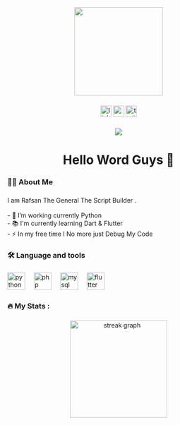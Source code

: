 <div align="center">
  <img height="200" src="https://media.tenor.com/-buzIaq-QeoAAAAM/code-coding.gif"  />
</div>

###

<div align="center">
  <img src="https://img.shields.io/static/v1?message=LinkedIn&logo=linkedin&label=&color=0077B5&logoColor=white&labelColor=&style=for-the-badge" height="25" alt="linkedin logo"  />
  <img src="https://img.shields.io/static/v1?message=Youtube&logo=youtube&label=&color=FF0000&logoColor=white&labelColor=&style=for-the-badge" height="25" alt="youtube logo"  />
  <img src="https://img.shields.io/static/v1?message=Twitter&logo=twitter&label=&color=1DA1F2&logoColor=white&labelColor=&style=for-the-badge" height="25" alt="twitter logo"  />
</div>

###

<div align="center">
  <img src="https://visitor-badge.laobi.icu/badge?page_id=rafsanthegeneral.rafsanthegeneral&left_text=My%20Dear%20Follower%20"  />
</div>

###

<h1 align="center">Hello Word Guys 👋</h1>

###

<h3 align="left">👩‍💻  About Me</h3>

###

<p align="left">I am Rafsan The General The Script Builder . <br><br>- 🔭 I’m working currently Python<br>- 📚 I'm currently learning Dart & Flutter <br>- ⚡ In my free time I No more just Debug My Code</p>

###

<h3 align="left">🛠 Language and tools</h3>

###

<div align="left">
  <img src="https://cdn.jsdelivr.net/gh/devicons/devicon/icons/python/python-original.svg" height="40" alt="python logo"  />
  <img width="12" />
  <img src="https://cdn.jsdelivr.net/gh/devicons/devicon/icons/php/php-original.svg" height="40" alt="php logo"  />
  <img width="12" />
  <img src="https://cdn.jsdelivr.net/gh/devicons/devicon/icons/mysql/mysql-original.svg" height="40" alt="mysql logo"  />
  <img width="12" />
  <img src="https://cdn.jsdelivr.net/gh/devicons/devicon/icons/flutter/flutter-original.svg" height="40" alt="flutter logo"  />
</div>

###

<h3 align="left">🔥   My Stats :</h3>

###

<div align="center">
  <img src="https://streak-stats.demolab.com?user=rafsanthegeneral&locale=en&mode=daily&theme=dark&hide_border=false&border_radius=5&order=3" height="220" alt="streak graph"  />
</div>

###
